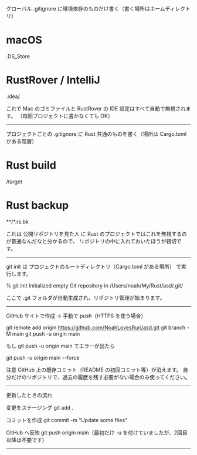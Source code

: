 
グローバル .gitignore に環境依存のものだけ書く（書く場所はホームディレクトリ）

  # macOS
  .DS_Store

  # RustRover / IntelliJ
  .idea/

これで Mac のゴミファイルと RustRover の IDE 設定はすべて自動で無視されます。 （毎回プロジェクトに書かなくても OK）

---

プロジェクトごとの .gitignore に Rust 共通のものを書く（場所は Cargo.toml がある階層）

  # Rust build
  /target

  # Rust backup
  **/*.rs.bk

これは 公開リポジトリを見た人 に Rust のプロジェクトではこれを無視するのが普通なんだなと分かるので、 リポジトリの中に入れておいたほうが親切です。

---

git init は プロジェクトのルートディレクトリ（Cargo.toml がある場所） で実行します。

  % git init
  Initialized empty Git repository in /Users/noah/My/Rust/asd/.git/

ここで .git フォルダが自動生成され、リポジトリ管理が始まります。

---

GitHub サイトで作成 → 手動で push（HTTPS を使う場合）

  git remote add origin https://github.com/NoahLovesRuri/asd.git
  git branch -M main
  git push -u origin main

もし git push -u origin main でエラーが出たら

  git push -u origin main --force

  注意
  GitHub 上の既存コミット（README の初回コミット等）が消えます。
  自分だけのリポジトリで、過去の履歴を残す必要がない場合のみ使ってください。

---

更新したときの流れ

変更をステージング
  git add .

コミットを作成
  git commit -m "Update some files"

GitHub へ反映
  git push origin main（最初だけ -u を付けていましたが、2回目以降は不要です）

---







